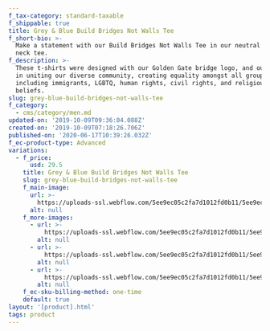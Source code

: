 ```yaml
---
f_tax-category: standard-taxable
f_shippable: true
title: Grey & Blue Build Bridges Not Walls Tee
f_short-bio: >-
  Make a statement with our Build Bridges Not Walls Tee in our neutral grey boat
  neck tee. 
f_description: >-
  These t-shirts were designed with our Golden Gate bridge logo, and our belief
  in uniting our diverse community, creating equality amongst all groups;
  including immigrants, LGBTQ, human rights, civil rights, and religious
  beliefs.
slug: grey-blue-build-bridges-not-walls-tee
f_category:
  - cms/category/men.md
updated-on: '2019-10-09T09:36:04.088Z'
created-on: '2019-10-09T07:18:26.706Z'
published-on: '2020-06-17T10:39:26.032Z'
f_ec-product-type: Advanced
variations:
  - f_price:
      usd: 29.5
    title: Grey & Blue Build Bridges Not Walls Tee
    slug: grey-blue-build-bridges-not-walls-tee
    f_main-image:
      url: >-
        https://uploads-ssl.webflow.com/5ee9ec05c2fa7d1012fd0b11/5ee9ec05c2fa7d62cafd0db8_20190907_SFP_Product_CameronKirby_Web_800x1200-10__35690.1568415486.1280.1280.jpg
      alt: null
    f_more-images:
      - url: >-
          https://uploads-ssl.webflow.com/5ee9ec05c2fa7d1012fd0b11/5ee9ec05c2fa7d76a8fd0dbb_20190907_SFP_Lifestyle_CameronKirbyRichKay_Web_800x1200-10__03955.1568419043.1280.1280.jpg
        alt: null
      - url: >-
          https://uploads-ssl.webflow.com/5ee9ec05c2fa7d1012fd0b11/5ee9ec05c2fa7dfacdfd0db9_20190907_SFP_Product_CameronKirby_Web_800x1200-11__00108.1568415487.1280.1280.jpg
        alt: null
      - url: >-
          https://uploads-ssl.webflow.com/5ee9ec05c2fa7d1012fd0b11/5ee9ec05c2fa7d7916fd0dba_20190907_SFP_Product_CameronKirby_Web_800x1200-19__04879.1568415493.1280.1280.jpg
        alt: null
    f_ec-sku-billing-method: one-time
    default: true
layout: '[product].html'
tags: product
---
```



